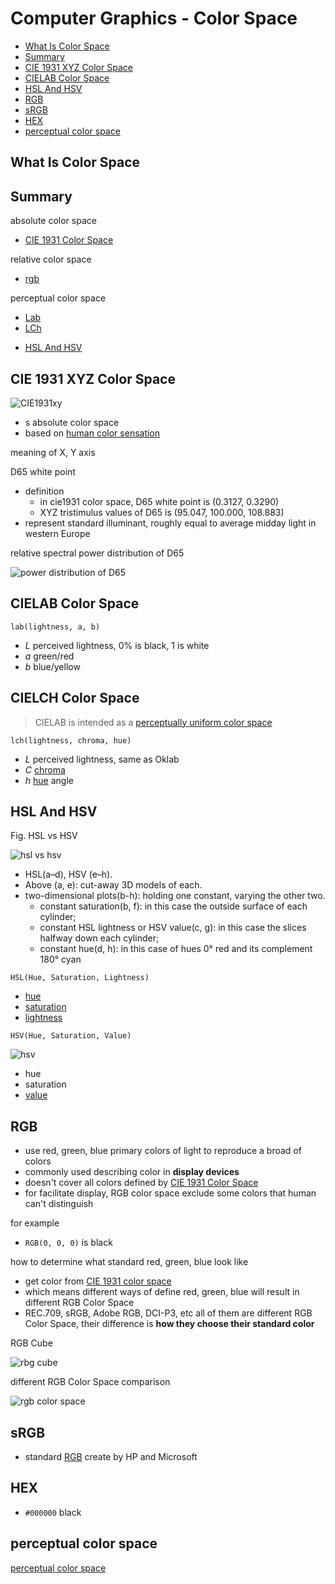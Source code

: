 # Computer Graphics - Color Space

* [What Is Color Space](#what-is-color-space)
* [Summary](#summary)
* [CIE 1931 XYZ Color Space](#cie-1931-xyz-color-space)
* [CIELAB Color Space](#cielab-color-space)
* [HSL And HSV](#hsl-and-hsv)
* [RGB](#rgb)
* [sRGB](#srgb)
* [HEX](#hex)
* [perceptual color space](#perceptual-color-space)

## What Is Color Space

## Summary

absolute color space

- [CIE 1931 Color Space](#cie-1931-xyz-color-space)

relative color space

- [rgb](#rgb)

perceptual color space

- [Lab](color-perceptual-color-space.md#lab)
- [LCh](color-perceptual-color-space.md#lch)

* [HSL And HSV](#hsl-and-hsv)

## CIE 1931 XYZ Color Space

![CIE1931xy](CIE1931xy_CIERGB.svg)

- s absolute color space
- based on [human color sensation](color-fundamental.md#human-color-sensation)

meaning of X, Y axis

D65 white point

- definition
  - in cie1931 color space, D65 white point is (0.3127, 0.3290)
  - XYZ tristimulus values of D65 is (95.047, 100.000, 108.883)
- represent standard illuminant, roughly equal to average midday light in western Europe

relative spectral power distribution of D65

![power distribution of D65](CIE_Standard_Illuminant_D65.svg)

## CIELAB Color Space

`lab(lightness, a, b)`

- $L$ perceived lightness, 0% is black, 1 is white
- $a$ green/red
- $b$ blue/yellow

## CIELCH Color Space

> CIELAB is intended as a [perceptually uniform color space]()

`lch(lightness, chroma, hue)`

- $L$ perceived lightness, same as Oklab
- $C$ [chroma](color-glossary.md#saturation/chroma)
- $h$ [hue](color-hue.md) angle


## HSL And HSV

Fig. HSL vs HSV

![hsl vs hsv](hsl-hsv-models.svg)

- HSL(a–d), HSV (e–h). 
- Above (a, e): cut-away 3D models of each. 
- two-dimensional plots(b-h): holding one constant, varying the other two.
  - constant saturation(b, f): in this case the outside surface of each cylinder; 
  - constant HSL lightness or HSV value(c, g): in this case the slices halfway down each cylinder; 
  - constant hue(d, h): in this case of hues 0° red and its complement 180° cyan

`HSL(Hue, Saturation, Lightness)`

- [hue](color-hue.md)
- [saturation](color-glossary.md#saturation/chroma)
- [lightness](color-glossary.md#luminance)

`HSV(Hue, Saturation, Value)`

![hsv](hsv.png)

- hue
- saturation
- [value]()

## RGB

- use red, green, blue primary colors of light to reproduce a broad of colors
- commonly used describing color in **display devices**
- doesn't cover all colors defined by [CIE 1931 Color Space](#cie-1931-xyz-color-space)
- for facilitate display, RGB color space exclude some colors that human can't distinguish

for example

- `RGB(0, 0, 0)` is black

how to determine what standard red, green, blue look like

- get color from [CIE 1931 color space](#cie-1931-xyz-color-space)
- which means different ways of define red, green, blue will result in different RGB Color Space
- REC.709, sRGB, Adobe RGB, DCI-P3, etc all of them are different RGB Color Space, their difference is **how they choose  their standard color**

RGB Cube

![rbg cube](rgb-cube-show-lowgamma-cutout-b.png)

different RGB Color Space comparison

![rgb color space](CIE1931xy_gamut_comparison.svg)

## sRGB

- standard [RGB](#RGB) create by HP and Microsoft

## HEX

- `#000000` black

## perceptual color space

[perceptual color space](color-perceptual-color-space.md)

